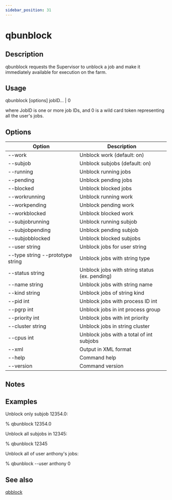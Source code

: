 ```yaml
---
sidebar_position: 31
---
```


# qbunblock

## Description
qbunblock requests the Supervisor to unblock a job and make it immediately available for execution on the farm.

## Usage 
qbunblock [options] jobID... | 0

where JobID is one or more job IDs, and 0 is a wild card token representing all the user's jobs.

## Options
| Option | Description |
| ---    | ---         |
| --work | Unblock work (default: on) | |
| --subjob | Unblock subjobs (default: on) |
| --running | Unblock running jobs |
| --pending | Unblock pending jobs |
| --blocked | Unblock blocked jobs |
| --workrunning | Unblock running work |
| --workpending | Unblock pending work |
| --workblocked | Unblock blocked work |
| --subjobrunning | Unblock running subjob |
| --subjobpending | Unblock pending subjob |
| --subjobblocked | Unblock blocked subjobs |
| --user string | Unblock jobs for user string |
| --type string --prototype string | Unblock jobs with string type |
| --status string | Unblock jobs with string status (ex. pending) |
| --name string | Unblock jobs with string name |
| --kind string | Unblock jobs of string kind |
| --pid int | Unblock jobs with process ID int |
| --pgrp int | Unblock jobs in int process group |
| --priority int | Unblock jobs with int priority |
| --cluster string | Unblock jobs in string cluster |
| --cpus int | Unblock jobs with a total of int subjobs |
| --xml | Output in XML format |
| --help | Command help |
| --version | Command version |

## Notes

## Examples
Unblock only subjob 12354.0:

% qbunblock 12354.0

Unblock all subjobs in 12345:

% qbunblock 12345

Unblock all of user anthony's jobs:

% qbunblock --user anthony 0

## See also
[qbblock](qbblock)
